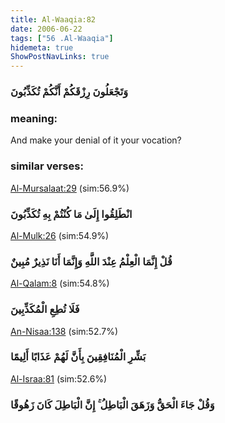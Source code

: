 ```yaml
---
title: Al-Waaqia:82
date: 2006-06-22
tags: ["56 .Al-Waaqia"]
hidemeta: true 
ShowPostNavLinks: true 
---
```

### وَتَجْعَلُونَ رِزْقَكُمْ أَنَّكُمْ تُكَذِّبُونَ
### meaning: 
And make your denial of it your vocation?
### similar verses: 

[Al-Mursalaat:29](/77/29) (sim:56.9%)

### انْطَلِقُوا إِلَىٰ مَا كُنْتُمْ بِهِ تُكَذِّبُونَ

[Al-Mulk:26](/67/26) (sim:54.9%)

### قُلْ إِنَّمَا الْعِلْمُ عِنْدَ اللَّهِ وَإِنَّمَا أَنَا نَذِيرٌ مُبِينٌ

[Al-Qalam:8](/68/8) (sim:54.8%)

### فَلَا تُطِعِ الْمُكَذِّبِينَ

[An-Nisaa:138](/4/138) (sim:52.7%)

### بَشِّرِ الْمُنَافِقِينَ بِأَنَّ لَهُمْ عَذَابًا أَلِيمًا

[Al-Israa:81](/17/81) (sim:52.6%)

### وَقُلْ جَاءَ الْحَقُّ وَزَهَقَ الْبَاطِلُ ۚ إِنَّ الْبَاطِلَ كَانَ زَهُوقًا
